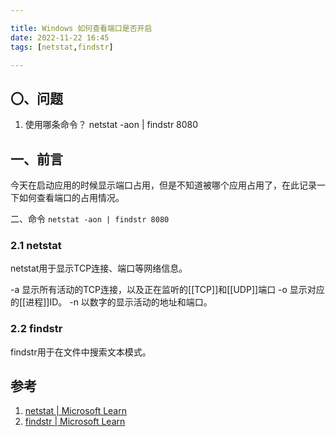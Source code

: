 ```yaml
---

title: Windows 如何查看端口是否开启
date: 2022-11-22 16:45
tags: [netstat,findstr]

---
```

## 〇、问题
1. 使用哪条命令？
netstat -aon | findstr 8080

## 一、前言
今天在启动应用的时候显示端口占用，但是不知道被哪个应用占用了，在此记录一下如何查看端口的占用情况。

<!-- more -->

二、命令
`netstat -aon | findstr 8080`
### 2.1 netstat
netstat用于显示TCP连接、端口等网络信息。

-a 显示所有活动的TCP连接，以及正在监听的[[TCP]]和[[UDP]]端口
-o 显示对应的[[进程]]ID。
-n 以数字的显示活动的地址和端口。
### 2.2 findstr
findstr用于在文件中搜索文本模式。

## 参考
1. [netstat | Microsoft Learn](https://learn.microsoft.com/zh-cn/windows-server/administration/windows-commands/netstat)
2. [findstr | Microsoft Learn](https://learn.microsoft.com/zh-cn/windows-server/administration/windows-commands/findstr)